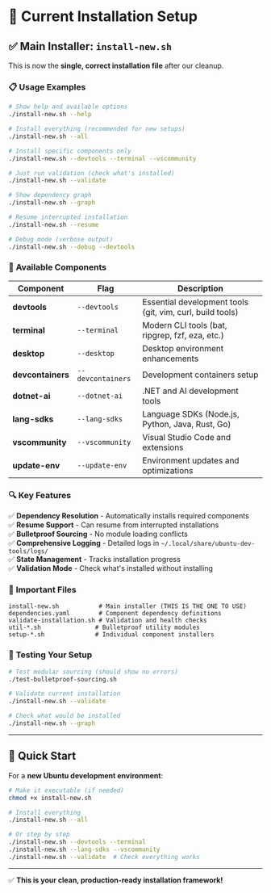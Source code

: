 # 🚀 Current Installation Setup

## ✅ **Main Installer: `install-new.sh`**

This is now the **single, correct installation file** after our cleanup.

### 📋 **Usage Examples**

```bash
# Show help and available options
./install-new.sh --help

# Install everything (recommended for new setups)
./install-new.sh --all

# Install specific components only
./install-new.sh --devtools --terminal --vscommunity

# Just run validation (check what's installed)
./install-new.sh --validate

# Show dependency graph
./install-new.sh --graph

# Resume interrupted installation
./install-new.sh --resume

# Debug mode (verbose output)
./install-new.sh --debug --devtools
```

### 🎯 **Available Components**

| Component | Flag | Description |
|-----------|------|-------------|
| **devtools** | `--devtools` | Essential development tools (git, vim, curl, build tools) |
| **terminal** | `--terminal` | Modern CLI tools (bat, ripgrep, fzf, eza, etc.) |
| **desktop** | `--desktop` | Desktop environment enhancements |
| **devcontainers** | `--devcontainers` | Development containers setup |
| **dotnet-ai** | `--dotnet-ai` | .NET and AI development tools |
| **lang-sdks** | `--lang-sdks` | Language SDKs (Node.js, Python, Java, Rust, Go) |
| **vscommunity** | `--vscommunity` | Visual Studio Code and extensions |
| **update-env** | `--update-env` | Environment updates and optimizations |

### 🔍 **Key Features**

✅ **Dependency Resolution** - Automatically installs required components  
✅ **Resume Support** - Can resume from interrupted installations  
✅ **Bulletproof Sourcing** - No module loading conflicts  
✅ **Comprehensive Logging** - Detailed logs in `~/.local/share/ubuntu-dev-tools/logs/`  
✅ **State Management** - Tracks installation progress  
✅ **Validation Mode** - Check what's installed without installing  

### 📁 **Important Files**

```
install-new.sh           # Main installer (THIS IS THE ONE TO USE)
dependencies.yaml        # Component dependency definitions
validate-installation.sh # Validation and health checks
util-*.sh               # Bulletproof utility modules
setup-*.sh              # Individual component installers
```

### 🧪 **Testing Your Setup**

```bash
# Test modular sourcing (should show no errors)
./test-bulletproof-sourcing.sh

# Validate current installation
./install-new.sh --validate

# Check what would be installed
./install-new.sh --graph
```

---

## 🎯 **Quick Start**

For a **new Ubuntu development environment**:

```bash
# Make it executable (if needed)
chmod +x install-new.sh

# Install everything
./install-new.sh --all

# Or step by step
./install-new.sh --devtools --terminal
./install-new.sh --lang-sdks --vscommunity
./install-new.sh --validate  # Check everything works
```

---

✅ **This is your clean, production-ready installation framework!**
